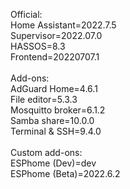 Official:<br>
Home Assistant=2022.7.5<br>
Supervisor=2022.07.0<br>
HASSOS=8.3<br>
Frontend=20220707.1<br>
<br>
Add-ons:<br>
AdGuard Home=4.6.1<br>
File editor=5.3.3<br>
Mosquitto broker=6.1.2<br>
Samba share=10.0.0<br>
Terminal & SSH=9.4.0<br>
<br>
Custom add-ons:<br>
ESPhome (Dev)=dev<br>
ESPhome (Beta)=2022.6.2
